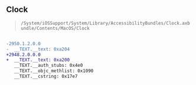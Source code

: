 ## Clock

> `/System/iOSSupport/System/Library/AccessibilityBundles/Clock.axbundle/Contents/MacOS/Clock`

```diff

-2950.1.2.0.0
-  __TEXT.__text: 0xa204
+2948.2.0.0.0
+  __TEXT.__text: 0xa200
   __TEXT.__auth_stubs: 0x4e0
   __TEXT.__objc_methlist: 0x1090
   __TEXT.__cstring: 0x17e7

```
